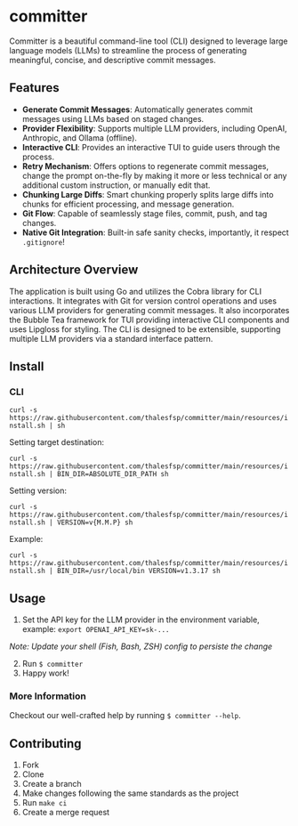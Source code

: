 # committer

Committer is a beautiful command-line tool (CLI) designed to leverage large language models (LLMs) to streamline the process of generating meaningful, concise, and descriptive commit messages.

## Features

- **Generate Commit Messages**: Automatically generates commit messages using LLMs based on staged changes.
- **Provider Flexibility**: Supports multiple LLM providers, including OpenAI, Anthropic, and Ollama (offline).
- **Interactive CLI**: Provides an interactive TUI to guide users through the process.
- **Retry Mechanism**: Offers options to regenerate commit messages, change the prompt on-the-fly by making it more or less technical or any additional custom instruction, or manually edit that.
- **Chunking Large Diffs**: Smart chunking properly splits large diffs into chunks for efficient processing, and message generation.
- **Git Flow**: Capable of seamlessly stage files, commit, push, and tag changes.
- **Native Git Integration**: Built-in safe sanity checks, importantly, it respect `.gitignore`!

## Architecture Overview

The application is built using Go and utilizes the Cobra library for CLI interactions. It integrates with Git for version control operations and uses various LLM providers for generating commit messages. It also incorporates the Bubble Tea framework for TUI providing interactive CLI components and uses Lipgloss for styling. The CLI is designed to be extensible, supporting multiple LLM providers via a standard interface pattern.

## Install

### CLI

`curl -s https://raw.githubusercontent.com/thalesfsp/committer/main/resources/install.sh | sh`

Setting target destination:

`curl -s https://raw.githubusercontent.com/thalesfsp/committer/main/resources/install.sh | BIN_DIR=ABSOLUTE_DIR_PATH sh`

Setting version:

`curl -s https://raw.githubusercontent.com/thalesfsp/committer/main/resources/install.sh | VERSION=v{M.M.P} sh`

Example:

`curl -s https://raw.githubusercontent.com/thalesfsp/committer/main/resources/install.sh | BIN_DIR=/usr/local/bin VERSION=v1.3.17 sh`

## Usage

1. Set the API key for the LLM provider in the environment variable, example: `export OPENAI_API_KEY=sk-...` 

_Note: Update your shell (Fish, Bash, ZSH) config to persiste the change_

2. Run `$ committer`
3. Happy work!

### More Information

Checkout our well-crafted help by running `$ committer --help`.

## Contributing

1. Fork
2. Clone
3. Create a branch
4. Make changes following the same standards as the project
5. Run `make ci`
6. Create a merge request
